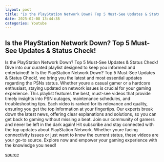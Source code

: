 ```yaml
---
layout: post
title: "Is the PlayStation Network Down? Top 5 Must-See Updates & Status Check!"
date: 2025-02-08 13:44:38
categories: Youtube
---
```


## Is the PlayStation Network Down? Top 5 Must-See Updates & Status Check!

Is the PlayStation Network Down? Top 5 Must-See Updates & Status Check!
Dive into our curated playlist designed to keep you informed and entertained! In Is the PlayStation Network Down? Top 5 Must-See Updates & Status Check!, we bring you the latest and most essential updates regarding the PSNs status. Whether youre a casual gamer or a hardcore enthusiast, staying updated on network issues is crucial for your gaming experience.
This playlist features the best, must-see videos that provide timely insights into PSN outages, maintenance schedules, and troubleshooting tips. Each video is ranked for its relevance and quality, ensuring you get the top information at your fingertips. Our experts break down the latest news, offering clear explanations and solutions, so you can get back to gaming without missing a beat.
Join our community of gamers and never be left in the dark again! Hit subscribe and stay connected with the top updates about PlayStation Network. Whether youre facing connectivity issues or just want to know the current status, these videos are your go-to source. Explore now and empower your gaming experience with the knowledge you need!

[source](https://www.youtube.com/playlist?list=PL7QxWqP3Y9Ny8Bab4rI2DPpTISQA0W7Ak)